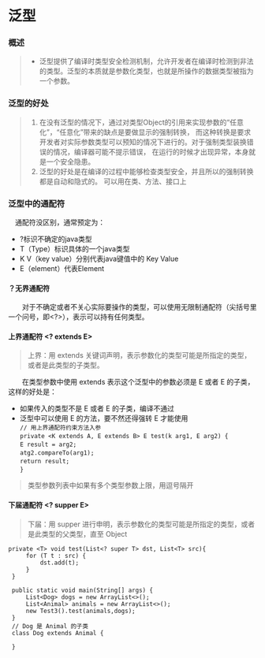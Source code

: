 # 泛型

### 概述
> - 泛型提供了编译时类型安全检测机制，允许开发者在编译时检测到非法的类型。泛型的本质就是参数化类型，也就是所操作的数据类型被指为一个参数。
### 泛型的好处
> 1. 在没有泛型的情况下，通过对类型Object的引用来实现参数的“任意化”，“任意化”带来的缺点是要做显示的强制转换，
>而这种转换是要求开发者对实际参数类型可以预知的情况下进行的。对于强制类型装换错误的情况，编译器可能不提示错误，
>在运行的时候才出现异常，本身就是一个安全隐患。  
> 2. 泛型的好处是在编译的过程中能够检查类型安全，并且所以的强制转换都是自动和隐式的。 可以用在类、方法、接口上
### 泛型中的通配符
&emsp;通配符没区别，通常预定为：  
- ?标识不确定的java类型
- T（Type）标识具体的一个java类型
- K V（key value）分别代表java键值中的 Key Value
- E（element）代表Element

#### ？无界通配符
&emsp;&emsp;对于不确定或者不关心实际要操作的类型，可以使用无限制通配符（尖括号里一个问号，即<?>），表示可以持有任何类型。

#### 上界通配符 <? extends E>
>上界：用 extends 关键词声明，表示参数化的类型可能是所指定的类型，或者是此类型的子类型。

&emsp;&emsp;在类型参数中使用 extends 表示这个泛型中的参数必须是 E 或者 E 的子类，这样的好处是：  
- 如果传入的类型不是 E 或者 E 的子类，编译不通过
- 泛型中可以使用 E 的方法，要不然还得强转 E 才能使用  
`// 用上界通配符约束方法入参`  
`private <K extends A, E extends B> E test(k arg1, E arg2) {`  
`E result = arg2;`  
`atg2.compareTo(arg1);`  
`return result;`  
`}` 
>类型参数列表中如果有多个类型参数上限，用逗号隔开  

#### 下届通配符 <? supper E>
>下届：用 supper 进行申明，表示参数化的类型可能是所指定的类型，或者是此类型的父类型，直至 Object  

    private <T> void test(List<? super T> dst, List<T> src){
         for (T t : src) {
             dst.add(t);
         }
     }
     
     public static void main(String[] args) {
         List<Dog> dogs = new ArrayList<>();
         List<Animal> animals = new ArrayList<>();
         new Test3().test(animals,dogs);
     }
     // Dog 是 Animal 的子类
     class Dog extends Animal {
     
     }




